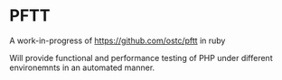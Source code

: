 PFTT
====
A work-in-progress of https://github.com/ostc/pftt in ruby

Will provide functional and performance testing of PHP under different environemnts in an automated manner.